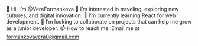 👋 Hi, I’m @VeraFormankova
👀 I’m interested in traveling, exploring new cultures, and digital innovation.
🌱 I’m currently learning React for web development.
💞️ I’m looking to collaborate on projects that can help me grow as a junior developer.
📫 How to reach me: Email me at formankovavera0@gmail.com


<!---
VeraFormankova/VeraFormankova is a ✨ special ✨ repository because its `README.md` (this file) appears on your GitHub profile.
You can click the Preview link to take a look at your changes.
--->
